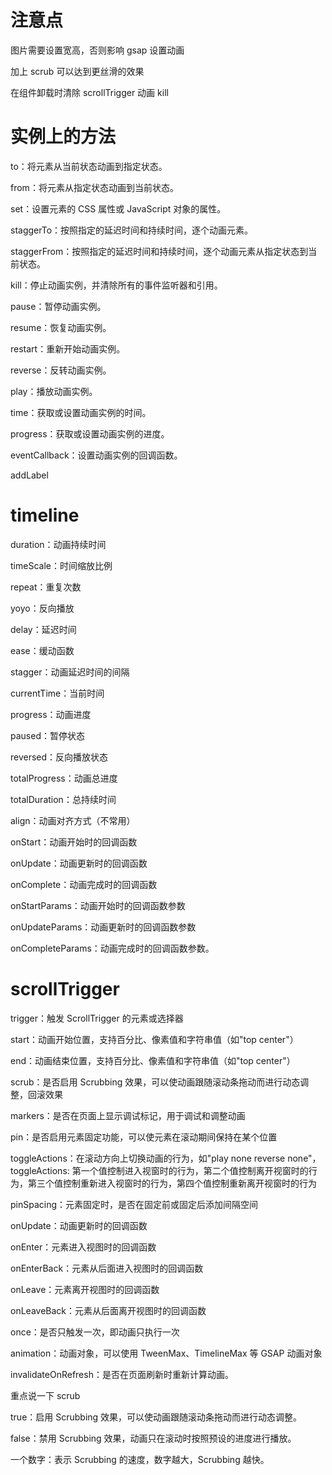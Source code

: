 # 注意点

图片需要设置宽高，否则影响 gsap 设置动画

加上 scrub 可以达到更丝滑的效果

在组件卸载时清除 scrollTrigger 动画 kill

# 实例上的方法

to：将元素从当前状态动画到指定状态。

from：将元素从指定状态动画到当前状态。

set：设置元素的 CSS 属性或 JavaScript 对象的属性。

staggerTo：按照指定的延迟时间和持续时间，逐个动画元素。

staggerFrom：按照指定的延迟时间和持续时间，逐个动画元素从指定状态到当前状态。

kill：停止动画实例，并清除所有的事件监听器和引用。

pause：暂停动画实例。

resume：恢复动画实例。

restart：重新开始动画实例。

reverse：反转动画实例。

play：播放动画实例。

time：获取或设置动画实例的时间。

progress：获取或设置动画实例的进度。

eventCallback：设置动画实例的回调函数。

addLabel

# timeline

duration：动画持续时间

timeScale：时间缩放比例

repeat：重复次数

yoyo：反向播放

delay：延迟时间

ease：缓动函数

stagger：动画延迟时间的间隔

currentTime：当前时间

progress：动画进度

paused：暂停状态

reversed：反向播放状态

totalProgress：动画总进度

totalDuration：总持续时间

align：动画对齐方式（不常用）

onStart：动画开始时的回调函数

onUpdate：动画更新时的回调函数

onComplete：动画完成时的回调函数

onStartParams：动画开始时的回调函数参数

onUpdateParams：动画更新时的回调函数参数

onCompleteParams：动画完成时的回调函数参数。

# scrollTrigger

trigger：触发 ScrollTrigger 的元素或选择器

start：动画开始位置，支持百分比、像素值和字符串值（如"top center"）

end：动画结束位置，支持百分比、像素值和字符串值（如"top center"）

scrub：是否启用 Scrubbing 效果，可以使动画跟随滚动条拖动而进行动态调整，回滚效果

markers：是否在页面上显示调试标记，用于调试和调整动画

pin：是否启用元素固定功能，可以使元素在滚动期间保持在某个位置

toggleActions：在滚动方向上切换动画的行为，如"play none reverse none"，toggleActions: 第一个值控制进入视窗时的行为，第二个值控制离开视窗时的行为，第三个值控制重新进入视窗时的行为，第四个值控制重新离开视窗时的行为

pinSpacing：元素固定时，是否在固定前或固定后添加间隔空间

onUpdate：动画更新时的回调函数

onEnter：元素进入视图时的回调函数

onEnterBack：元素从后面进入视图时的回调函数

onLeave：元素离开视图时的回调函数

onLeaveBack：元素从后面离开视图时的回调函数

once：是否只触发一次，即动画只执行一次

animation：动画对象，可以使用 TweenMax、TimelineMax 等 GSAP 动画对象

invalidateOnRefresh：是否在页面刷新时重新计算动画。

重点说一下 scrub

true：启用 Scrubbing 效果，可以使动画跟随滚动条拖动而进行动态调整。

false：禁用 Scrubbing 效果，动画只在滚动时按照预设的进度进行播放。

一个数字：表示 Scrubbing 的速度，数字越大，Scrubbing 越快。
